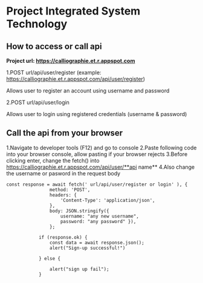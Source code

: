 # Project Integrated System Technology

## How to access or call api

**Project url: https://calliographie.et.r.appspot.com**

1.POST url/api/user/register (example: https://calliographie.et.r.appspot.com/api/user/register)

Allows user to register an account using username and password

2.POST url/api/user/login

Allows user to login using registered credentials (username & password)


## Call the api from your browser

1.Navigate to developer tools (F12) and go to console
2.Paste following code into your browser console, allow pasting if your browser rejects
3.Before clicking enter, change the fetch() into https://calliographie.et.r.appspot.com/api/user/**api name**
4.Also change the username or pasword in the request body
```
const response = await fetch(' url/api/user/register or login' ), {
                method: 'POST',
                headers: {
                    'Content-Type': 'application/json',
                },
                body: JSON.stringify({ 
                    username: "any new username", 
                    password: "any password" }),
                };
            
            if (response.ok) {
                const data = await response.json();
                alert("Sign-up successful!")
                
            } else {
                
                alert("sign up fail");
            }
        
```